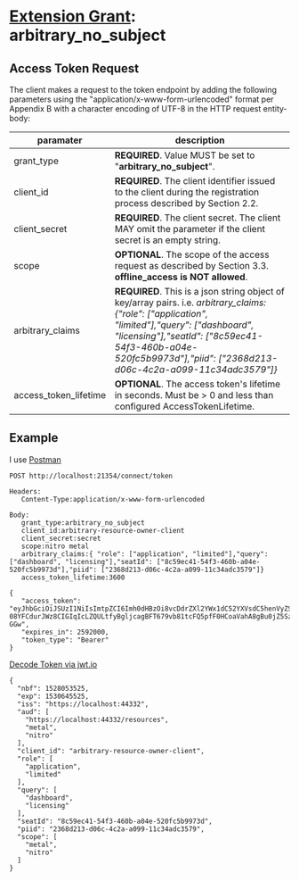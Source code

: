 # [Extension Grant](https://tools.ietf.org/html/rfc6749#section-4.5): arbitrary_no_subject  

## Access Token Request  

   The client makes a request to the token endpoint by adding the
   following parameters using the "application/x-www-form-urlencoded"
   format per Appendix B with a character encoding of UTF-8 in the HTTP
   request entity-body:

paramater | description
--------- | -
grant_type | <b>REQUIRED</b>.  Value MUST be set to "<b>arbitrary_no_subject</b>".
client_id | <b>REQUIRED</b>.  The client identifier issued to the client during the registration process described by Section 2.2.
client_secret | <b>REQUIRED</b>.  The client secret.  The client MAY omit the parameter if the client secret is an empty string.
scope | <b>OPTIONAL</b>.  The scope of the access request as described by Section 3.3.  <b>offline_access is NOT allowed</b>.
arbitrary_claims | <b>REQUIRED</b>.  This is a json string object of key/array pairs.  i.e. <em>arbitrary_claims:{"role": ["application", "limited"],"query": ["dashboard", "licensing"],"seatId": ["8c59ec41-54f3-460b-a04e-520fc5b9973d"],"piid": ["2368d213-d06c-4c2a-a099-11c34adc3579"]}</em></dd>
access_token_lifetime | <b>OPTIONAL</b>.  The access token's lifetime in seconds.  Must be > 0 and less than configured AccessTokenLifetime.

## Example  
I use [Postman](https://www.getpostman.com/)  

 ```
POST http://localhost:21354/connect/token

Headers:
    Content-Type:application/x-www-form-urlencoded

Body:
    grant_type:arbitrary_no_subject
    client_id:arbitrary-resource-owner-client
    client_secret:secret
    scope:nitro metal
    arbitrary_claims:{ "role": ["application", "limited"],"query": ["dashboard", "licensing"],"seatId": ["8c59ec41-54f3-460b-a04e-520fc5b9973d"],"piid": ["2368d213-d06c-4c2a-a099-11c34adc3579"]}
    access_token_lifetime:3600
 ```
 ```
{
    "access_token": "eyJhbGciOiJSUzI1NiIsImtpZCI6Imh0dHBzOi8vcDdrZXl2YWx1dC52YXVsdC5henVyZS5uZXQva2V5cy9QN0lkZW50aXR5U2VydmVyNFNlbGZTaWduZWQvOGJkZDYxODA3NWQwNGEwZDgzZTk4NmI4YWE5NGQ3YjIiLCJ0eXAiOiJKV1QifQ.eyJuYmYiOjE1MjgwNTM1MjUsImV4cCI6MTUzMDY0NTUyNSwiaXNzIjoiaHR0cHM6Ly9sb2NhbGhvc3Q6NDQzMzIiLCJhdWQiOlsiaHR0cHM6Ly9sb2NhbGhvc3Q6NDQzMzIvcmVzb3VyY2VzIiwibWV0YWwiLCJuaXRybyJdLCJjbGllbnRfaWQiOiJhcmJpdHJhcnktcmVzb3VyY2Utb3duZXItY2xpZW50Iiwicm9sZSI6WyJhcHBsaWNhdGlvbiIsImxpbWl0ZWQiXSwicXVlcnkiOlsiZGFzaGJvYXJkIiwibGljZW5zaW5nIl0sInNlYXRJZCI6IjhjNTllYzQxLTU0ZjMtNDYwYi1hMDRlLTUyMGZjNWI5OTczZCIsInBpaWQiOiIyMzY4ZDIxMy1kMDZjLTRjMmEtYTA5OS0xMWMzNGFkYzM1NzkiLCJzY29wZSI6WyJtZXRhbCIsIm5pdHJvIl19.bXGbuXAlLsWxIOaB_6Ny6MT55yQUX4A2j_u118TEylbgvkj18SLWu2GjcOFnoblLwmbooJ43LJj2ul4YKzGSWF24hBeowvoIjsEBPTk9IumDt3vN2XkOUYYpkchQ9md24qmsHFzn1v0j_mXxtyOCx0KZnocqTaqVs752CIQJNg0_yc1ed6iCYeN566pbamvaTfmHgPnSd2trwFPjNO-08YFCdurJWz8CIGIqIcLZQULtfyBgljcagBFT679vb81tcFQ5pfF0HCoaVahA8gBu0jZ5SzkOw0DNALGpM46YmZs6Zmm4ISUvM6nfgGUBWlsTsBIULXrwkpw8pD8aZl-GGw",
    "expires_in": 2592000,
    "token_type": "Bearer"
}
```
[Decode Token via jwt.io](https://jwt.io/#debugger-io?token=eyJhbGciOiJSUzI1NiIsImtpZCI6Imh0dHBzOi8vcDdrZXl2YWx1dC52YXVsdC5henVyZS5uZXQva2V5cy9QN0lkZW50aXR5U2VydmVyNFNlbGZTaWduZWQvOGJkZDYxODA3NWQwNGEwZDgzZTk4NmI4YWE5NGQ3YjIiLCJ0eXAiOiJKV1QifQ.eyJuYmYiOjE1MjgwNTM1MjUsImV4cCI6MTUzMDY0NTUyNSwiaXNzIjoiaHR0cHM6Ly9sb2NhbGhvc3Q6NDQzMzIiLCJhdWQiOlsiaHR0cHM6Ly9sb2NhbGhvc3Q6NDQzMzIvcmVzb3VyY2VzIiwibWV0YWwiLCJuaXRybyJdLCJjbGllbnRfaWQiOiJhcmJpdHJhcnktcmVzb3VyY2Utb3duZXItY2xpZW50Iiwicm9sZSI6WyJhcHBsaWNhdGlvbiIsImxpbWl0ZWQiXSwicXVlcnkiOlsiZGFzaGJvYXJkIiwibGljZW5zaW5nIl0sInNlYXRJZCI6IjhjNTllYzQxLTU0ZjMtNDYwYi1hMDRlLTUyMGZjNWI5OTczZCIsInBpaWQiOiIyMzY4ZDIxMy1kMDZjLTRjMmEtYTA5OS0xMWMzNGFkYzM1NzkiLCJzY29wZSI6WyJtZXRhbCIsIm5pdHJvIl19.bXGbuXAlLsWxIOaB_6Ny6MT55yQUX4A2j_u118TEylbgvkj18SLWu2GjcOFnoblLwmbooJ43LJj2ul4YKzGSWF24hBeowvoIjsEBPTk9IumDt3vN2XkOUYYpkchQ9md24qmsHFzn1v0j_mXxtyOCx0KZnocqTaqVs752CIQJNg0_yc1ed6iCYeN566pbamvaTfmHgPnSd2trwFPjNO-08YFCdurJWz8CIGIqIcLZQULtfyBgljcagBFT679vb81tcFQ5pfF0HCoaVahA8gBu0jZ5SzkOw0DNALGpM46YmZs6Zmm4ISUvM6nfgGUBWlsTsBIULXrwkpw8pD8aZl-GGw)

```
{
  "nbf": 1528053525,
  "exp": 1530645525,
  "iss": "https://localhost:44332",
  "aud": [
    "https://localhost:44332/resources",
    "metal",
    "nitro"
  ],
  "client_id": "arbitrary-resource-owner-client",
  "role": [
    "application",
    "limited"
  ],
  "query": [
    "dashboard",
    "licensing"
  ],
  "seatId": "8c59ec41-54f3-460b-a04e-520fc5b9973d",
  "piid": "2368d213-d06c-4c2a-a099-11c34adc3579",
  "scope": [
    "metal",
    "nitro"
  ]
}
```
 

